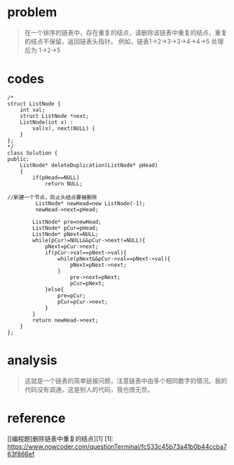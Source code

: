 # problem
>在一个排序的链表中，存在重复的结点，请删除该链表中重复的结点，重复的结点不保留，返回链表头指针。 例如，链表1->2->3->3->4->4->5 处理后为 1->2->5

# codes
```
/*
struct ListNode {
    int val;
    struct ListNode *next;
    ListNode(int x) :
        val(x), next(NULL) {
    }
};
*/
class Solution {
public:
    ListNode* deleteDuplication(ListNode* pHead)
    {
        if(pHead==NULL)
            return NULL;

//新建一个节点，防止头结点要被删除
         ListNode* newHead=new ListNode(-1);
         newHead->next=pHead;

        ListNode* pre=newHead;
        ListNode* pCur=pHead;
        ListNode* pNext=NULL;
        while(pCur!=NULL&&pCur->next!=NULL){
            pNext=pCur->next;
            if(pCur->val==pNext->val){
                while(pNext&&pCur->val==pNext->val){
                    pNext=pNext->next;
                }
                    pre->next=pNext;
                    pCur=pNext;
            }else{
                pre=pCur;
                pCur=pCur->next;
            }
        }
        return newHead->next;
    }
};

```

# analysis
>这就是一个链表的简单链接问题，注意链表中由多个相同数字的情况。我的代码没有调通，这是别人的代码，我也很无奈。
# reference
[[编程题]删除链表中重复的结点][1]
[1]: https://www.nowcoder.com/questionTerminal/fc533c45b73a41b0b44ccba763f866ef
